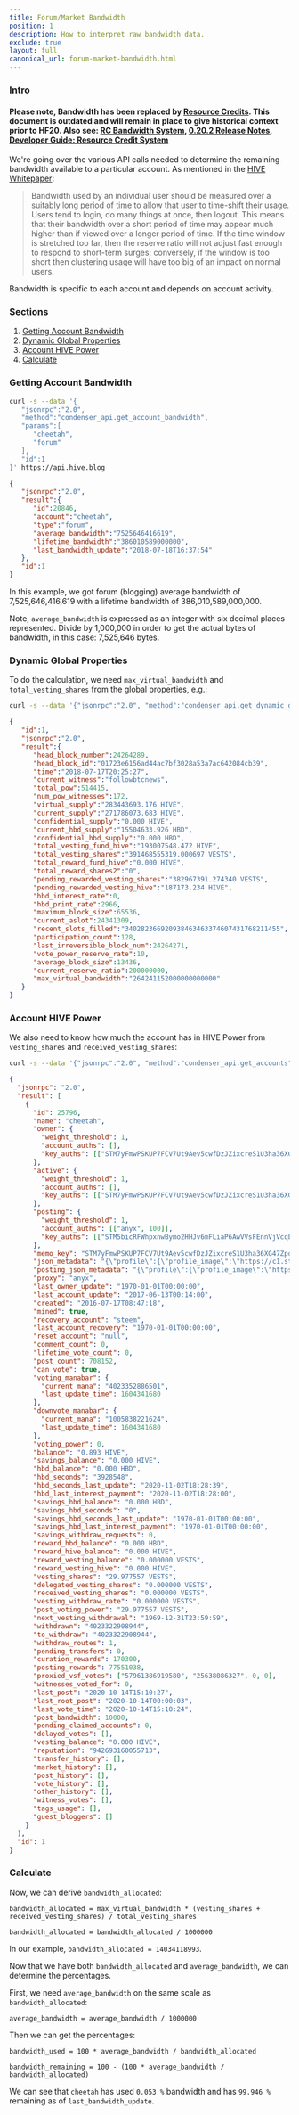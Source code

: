 ```yaml
---
title: Forum/Market Bandwidth
position: 1
description: How to interpret raw bandwidth data.
exclude: true
layout: full
canonical_url: forum-market-bandwidth.html
---
```


### Intro

<h4 class="danger well">
  Please note, Bandwidth has been replaced by <a href="{{ '/search/?q=resource+credits' | relative_url }}">Resource Credits</a>.  This document is outdated and will remain in place to give historical context prior to HF20.  Also see: <a href="{{ '/tutorials-recipes/rc-bandwidth-system.html' | relative_url }}">RC Bandwidth System</a>, <a href="{{ 'https://github.com/steemit/steem/releases/tag/v0.20.2' | archived_url }}">0.20.2 Release Notes</a>, <a href="https://hive.blog/steem/@steemitdev/developer-guide-resource-credit-system">Developer Guide: Resource Credit System</a>
</h4>

We're going over the various API calls needed to determine the remaining bandwidth available to a particular account.  As mentioned in the [HIVE Whitepaper](https://hive.io/steem-whitepaper.pdf):

> Bandwidth used by an individual user should be measured over a suitably long period of time to allow that
user to time-shift their usage. Users tend to login, do many things at once, then logout. This means that
their bandwidth over a short period of time may appear much higher than if viewed over a longer period of
time. If the time window is stretched too far, then the reserve ratio will not adjust fast enough to respond
to short-term surges; conversely, if the window is too short then clustering usage will have too big of an
impact on normal users.

Bandwidth is specific to each account and depends on account activity.

### Sections

1. [Getting Account Bandwidth](#getting-account-bandwidth)
1. [Dynamic Global Properties](#dynamic-global-properties)
1. [Account HIVE Power](#account-hive-power)
1. [Calculate](#calculate)

### Getting Account Bandwidth

```bash
curl -s --data '{
   "jsonrpc":"2.0",
   "method":"condenser_api.get_account_bandwidth",
   "params":[
      "cheetah",
      "forum"
   ],
   "id":1
}' https://api.hive.blog
```

```json
{
   "jsonrpc":"2.0",
   "result":{
      "id":20846,
      "account":"cheetah",
      "type":"forum",
      "average_bandwidth":"7525646416619",
      "lifetime_bandwidth":"386010589000000",
      "last_bandwidth_update":"2018-07-18T16:37:54"
   },
   "id":1
}
```

In this example, we got forum (blogging) average bandwidth of 7,525,646,416,619 with a lifetime bandwidth of 386,010,589,000,000.

Note, `average_bandwidth` is expressed as an integer with six decimal places represented.  Divide by 1,000,000 in order to get the actual bytes of bandwidth, in this case: 7,525,646 bytes.

### Dynamic Global Properties

To do the calculation, we need `max_virtual_bandwidth` and `total_vesting_shares` from the global properties, e.g.:

```bash
curl -s --data '{"jsonrpc":"2.0", "method":"condenser_api.get_dynamic_global_properties", "params":[], "id":1}' https://api.hive.blog
```

```json
{
   "id":1,
   "jsonrpc":"2.0",
   "result":{
      "head_block_number":24264289,
      "head_block_id":"01723e6156ad44ac7bf3028a53a7ac642084cb39",
      "time":"2018-07-17T20:25:27",
      "current_witness":"followbtcnews",
      "total_pow":514415,
      "num_pow_witnesses":172,
      "virtual_supply":"283443693.176 HIVE",
      "current_supply":"271786073.683 HIVE",
      "confidential_supply":"0.000 HIVE",
      "current_hbd_supply":"15504633.926 HBD",
      "confidential_hbd_supply":"0.000 HBD",
      "total_vesting_fund_hive":"193007548.472 HIVE",
      "total_vesting_shares":"391468555319.000697 VESTS",
      "total_reward_fund_hive":"0.000 HIVE",
      "total_reward_shares2":"0",
      "pending_rewarded_vesting_shares":"382967391.274340 VESTS",
      "pending_rewarded_vesting_hive":"187173.234 HIVE",
      "hbd_interest_rate":0,
      "hbd_print_rate":2966,
      "maximum_block_size":65536,
      "current_aslot":24341309,
      "recent_slots_filled":"340282366920938463463374607431768211455",
      "participation_count":128,
      "last_irreversible_block_num":24264271,
      "vote_power_reserve_rate":10,
      "average_block_size":13436,
      "current_reserve_ratio":200000000,
      "max_virtual_bandwidth":"264241152000000000000"
   }
}
```

### Account HIVE Power

We also need to know how much the account has in HIVE Power from `vesting_shares` and `received_vesting_shares`:

```bash
curl -s --data '{"jsonrpc":"2.0", "method":"condenser_api.get_accounts", "params":[["cheetah"]], "id":1}' https://api.hive.blog
```

```json
{
  "jsonrpc": "2.0",
  "result": [
    {
      "id": 25796,
      "name": "cheetah",
      "owner": {
        "weight_threshold": 1,
        "account_auths": [],
        "key_auths": [["STM7yFmwPSKUP7FCV7Ut9Aev5cwfDzJZixcreS1U3ha36XG47ZpqT", 1]]
      },
      "active": {
        "weight_threshold": 1,
        "account_auths": [],
        "key_auths": [["STM7yFmwPSKUP7FCV7Ut9Aev5cwfDzJZixcreS1U3ha36XG47ZpqT", 1]]
      },
      "posting": {
        "weight_threshold": 1,
        "account_auths": [["anyx", 100]],
        "key_auths": [["STM5bicRFWhpxnwBymo2HHJv6mFLiaP6AwVVsFEnnVjVcqbvqzvFt", 100], ["STM7yFmwPSKUP7FCV7Ut9Aev5cwfDzJZixcreS1U3ha36XG47ZpqT", 100], ["STM8Jn23vNmBzVuDAgQeZzzR17LmruENmmZmv1ra53tbsBgYbJFwk", 100]]
      },
      "memo_key": "STM7yFmwPSKUP7FCV7Ut9Aev5cwfDzJZixcreS1U3ha36XG47ZpqT",
      "json_metadata": "{\"profile\":{\"profile_image\":\"https://c1.staticflickr.com/6/5739/22389343016_25d10c52a3_b.jpg\",\"about\":\"I am a robot that automatically finds similar content. Check the website linked to on my blog to learn more about me!\",\"website\":\"http://steemit.com/steemit/@cheetah/faq-about-cheetah\"}}",
      "posting_json_metadata": "{\"profile\":{\"profile_image\":\"https://c1.staticflickr.com/6/5739/22389343016_25d10c52a3_b.jpg\",\"about\":\"I am a robot that automatically finds similar content. Check the website linked to on my blog to learn more about me!\",\"website\":\"http://steemit.com/steemit/@cheetah/faq-about-cheetah\"}}",
      "proxy": "anyx",
      "last_owner_update": "1970-01-01T00:00:00",
      "last_account_update": "2017-06-13T00:14:00",
      "created": "2016-07-17T08:47:18",
      "mined": true,
      "recovery_account": "steem",
      "last_account_recovery": "1970-01-01T00:00:00",
      "reset_account": "null",
      "comment_count": 0,
      "lifetime_vote_count": 0,
      "post_count": 708152,
      "can_vote": true,
      "voting_manabar": {
        "current_mana": "4023352886501",
        "last_update_time": 1604341680
      },
      "downvote_manabar": {
        "current_mana": "1005838221624",
        "last_update_time": 1604341680
      },
      "voting_power": 0,
      "balance": "0.893 HIVE",
      "savings_balance": "0.000 HIVE",
      "hbd_balance": "0.000 HBD",
      "hbd_seconds": "3928548",
      "hbd_seconds_last_update": "2020-11-02T18:28:39",
      "hbd_last_interest_payment": "2020-11-02T18:28:00",
      "savings_hbd_balance": "0.000 HBD",
      "savings_hbd_seconds": "0",
      "savings_hbd_seconds_last_update": "1970-01-01T00:00:00",
      "savings_hbd_last_interest_payment": "1970-01-01T00:00:00",
      "savings_withdraw_requests": 0,
      "reward_hbd_balance": "0.000 HBD",
      "reward_hive_balance": "0.000 HIVE",
      "reward_vesting_balance": "0.000000 VESTS",
      "reward_vesting_hive": "0.000 HIVE",
      "vesting_shares": "29.977557 VESTS",
      "delegated_vesting_shares": "0.000000 VESTS",
      "received_vesting_shares": "0.000000 VESTS",
      "vesting_withdraw_rate": "0.000000 VESTS",
      "post_voting_power": "29.977557 VESTS",
      "next_vesting_withdrawal": "1969-12-31T23:59:59",
      "withdrawn": "4023322908944",
      "to_withdraw": "4023322908944",
      "withdraw_routes": 1,
      "pending_transfers": 0,
      "curation_rewards": 170300,
      "posting_rewards": 77551038,
      "proxied_vsf_votes": ["57961386919580", "25638086327", 0, 0],
      "witnesses_voted_for": 0,
      "last_post": "2020-10-14T15:10:27",
      "last_root_post": "2020-10-14T00:00:03",
      "last_vote_time": "2020-10-14T15:10:24",
      "post_bandwidth": 10000,
      "pending_claimed_accounts": 0,
      "delayed_votes": [],
      "vesting_balance": "0.000 HIVE",
      "reputation": "942693160055713",
      "transfer_history": [],
      "market_history": [],
      "post_history": [],
      "vote_history": [],
      "other_history": [],
      "witness_votes": [],
      "tags_usage": [],
      "guest_bloggers": []
    }
  ],
  "id": 1
}
```

### Calculate

Now, we can derive `bandwidth_allocated`:

`bandwidth_allocated = max_virtual_bandwidth * (vesting_shares + received_vesting_shares) / total_vesting_shares`

`bandwidth_allocated = bandwidth_allocated / 1000000`

In our example, `bandwidth_allocated = 14034118993`.

Now that we have both `bandwidth_allocated` and `average_bandwidth`, we can determine the percentages.

First, we need `average_bandwidth` on the same scale as `bandwidth_allocated`:

`average_bandwidth = average_bandwidth / 1000000`

Then we can get the percentages:

`bandwidth_used = 100 * average_bandwidth / bandwidth_allocated`

`bandwidth_remaining = 100 - (100 * average_bandwidth / bandwidth_allocated)`

We can see that `cheetah` has used `0.053 %` bandwidth and has `99.946 %` remaining as of `last_bandwidth_update`.
